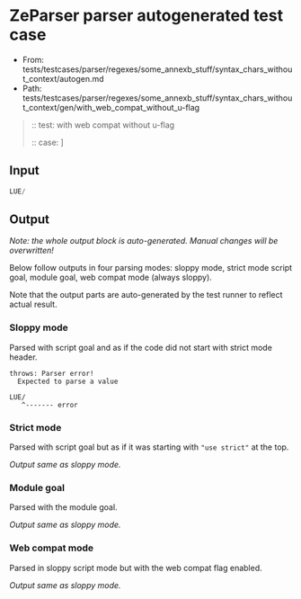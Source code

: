 # ZeParser parser autogenerated test case

- From: tests/testcases/parser/regexes/some_annexb_stuff/syntax_chars_without_context/autogen.md
- Path: tests/testcases/parser/regexes/some_annexb_stuff/syntax_chars_without_context/gen/with_web_compat_without_u-flag

> :: test: with web compat without u-flag
>
> :: case: ]

## Input


`````js
LUE/
`````

## Output

_Note: the whole output block is auto-generated. Manual changes will be overwritten!_

Below follow outputs in four parsing modes: sloppy mode, strict mode script goal, module goal, web compat mode (always sloppy).

Note that the output parts are auto-generated by the test runner to reflect actual result.

### Sloppy mode

Parsed with script goal and as if the code did not start with strict mode header.

`````
throws: Parser error!
  Expected to parse a value

LUE/
   ^------- error
`````

### Strict mode

Parsed with script goal but as if it was starting with `"use strict"` at the top.

_Output same as sloppy mode._

### Module goal

Parsed with the module goal.

_Output same as sloppy mode._

### Web compat mode

Parsed in sloppy script mode but with the web compat flag enabled.

_Output same as sloppy mode._
